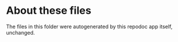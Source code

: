 # About these files

The files in this folder were autogenerated by this repodoc app itself, unchanged.